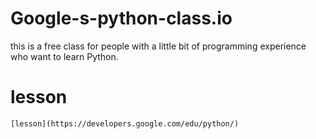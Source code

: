 # Google-s-python-class.io
this is a free class for people with a little bit of programming experience who want to learn Python. 

# lesson <br>
`[lesson](https://developers.google.com/edu/python/)`
